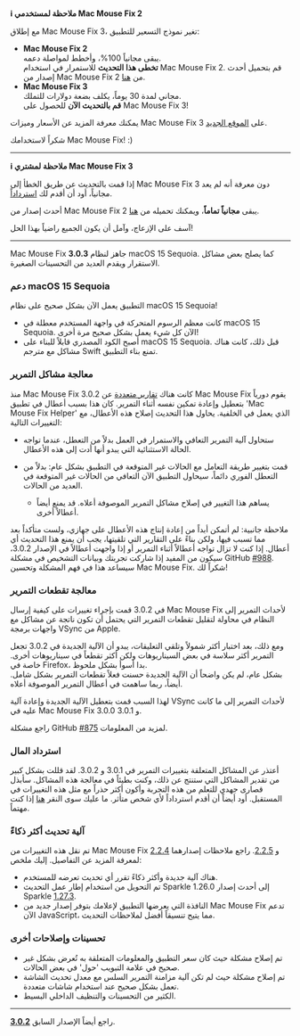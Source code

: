**ℹ️ ملاحظة لمستخدمي Mac Mouse Fix 2**

مع إطلاق Mac Mouse Fix 3، تغير نموذج التسعير للتطبيق:

- **Mac Mouse Fix 2**\
يبقى مجانياً 100%، وأخطط لمواصلة دعمه.\
**تخطى هذا التحديث** للاستمرار في استخدام Mac Mouse Fix 2. قم بتحميل أحدث إصدار من Mac Mouse Fix 2 من [هنا](https://redirect.macmousefix.com/?target=mmf2-latest).
- **Mac Mouse Fix 3**\
مجاني لمدة 30 يوماً، يكلف بضعة دولارات للتملك.\
**قم بالتحديث الآن** للحصول على Mac Mouse Fix 3!

يمكنك معرفة المزيد عن الأسعار وميزات Mac Mouse Fix 3 على [الموقع الجديد](https://macmousefix.com/).

شكراً لاستخدامك Mac Mouse Fix! :)

---

**ℹ️ ملاحظة لمشتري Mac Mouse Fix 3**

إذا قمت بالتحديث عن طريق الخطأ إلى Mac Mouse Fix 3 دون معرفة أنه لم يعد مجانياً، أود أن أقدم لك [استرداداً](https://redirect.macmousefix.com/?target=mmf-apply-for-refund).

أحدث إصدار من Mac Mouse Fix 2 يبقى **مجانياً تماماً**، ويمكنك تحميله من [هنا](https://redirect.macmousefix.com/?target=mmf2-latest).

آسف على الإزعاج، وآمل أن يكون الجميع راضياً بهذا الحل!

---

Mac Mouse Fix **3.0.3** جاهز لنظام macOS 15 Sequoia. كما يصلح بعض مشاكل الاستقرار ويقدم العديد من التحسينات الصغيرة.

### دعم macOS 15 Sequoia

التطبيق يعمل الآن بشكل صحيح على نظام macOS 15 Sequoia!

- كانت معظم الرسوم المتحركة في واجهة المستخدم معطلة في macOS 15 Sequoia. الآن كل شيء يعمل بشكل صحيح مرة أخرى!
- أصبح الكود المصدري قابلاً للبناء على macOS 15 Sequoia. قبل ذلك، كانت هناك مشاكل مع مترجم Swift تمنع بناء التطبيق.

### معالجة مشاكل التمرير

منذ Mac Mouse Fix 3.0.2 كانت هناك [تقارير متعددة](https://github.com/noah-nuebling/mac-mouse-fix/issues/988) عن Mac Mouse Fix يقوم دورياً بتعطيل وإعادة تمكين نفسه أثناء التمرير. كان هذا بسبب أعطال في تطبيق 'Mac Mouse Fix Helper' الذي يعمل في الخلفية. يحاول هذا التحديث إصلاح هذه الأعطال، مع التغييرات التالية:

- ستحاول آلية التمرير التعافي والاستمرار في العمل بدلاً من التعطل، عندما تواجه الحالة الاستثنائية التي يبدو أنها أدت إلى هذه الأعطال.
- قمت بتغيير طريقة التعامل مع الحالات غير المتوقعة في التطبيق بشكل عام: بدلاً من التعطل الفوري دائماً، سيحاول التطبيق الآن التعافي من الحالات غير المتوقعة في العديد من الحالات.

    - يساهم هذا التغيير في إصلاح مشاكل التمرير الموصوفة أعلاه. قد يمنع أيضاً أعطالاً أخرى.

ملاحظة جانبية: لم أتمكن أبداً من إعادة إنتاج هذه الأعطال على جهازي، ولست متأكداً بعد مما تسبب فيها، ولكن بناءً على التقارير التي تلقيتها، يجب أن يمنع هذا التحديث أي أعطال. إذا كنت لا تزال تواجه أعطالاً أثناء التمرير أو إذا واجهت أعطالاً في الإصدار 3.0.2، سيكون من المفيد إذا شاركت تجربتك وبيانات التشخيص في مشكلة GitHub [#988](https://github.com/noah-nuebling/mac-mouse-fix/issues/988). سيساعد هذا في فهم المشكلة وتحسين Mac Mouse Fix. شكراً لك!

### معالجة تقطعات التمرير

في 3.0.2 قمت بإجراء تغييرات على كيفية إرسال Mac Mouse Fix لأحداث التمرير إلى النظام في محاولة لتقليل تقطعات التمرير التي يحتمل أن تكون ناتجة عن مشاكل مع واجهات برمجة VSync من Apple.

ومع ذلك، بعد اختبار أكثر شمولاً وتلقي التعليقات، يبدو أن الآلية الجديدة في 3.0.2 تجعل التمرير أكثر سلاسة في بعض السيناريوهات ولكن أكثر تقطعاً في سيناريوهات أخرى. خاصة في Firefox، بدا أسوأ بشكل ملحوظ.\
بشكل عام، لم يكن واضحاً أن الآلية الجديدة حسنت فعلاً تقطعات التمرير بشكل شامل. أيضاً، ربما ساهمت في أعطال التمرير الموصوفة أعلاه.

لهذا السبب قمت بتعطيل الآلية الجديدة وإعادة آلية VSync لأحداث التمرير إلى ما كانت عليه في Mac Mouse Fix 3.0.0 و 3.0.1.

راجع مشكلة GitHub [#875](https://github.com/noah-nuebling/mac-mouse-fix/issues/875) لمزيد من المعلومات.

### استرداد المال

أعتذر عن المشاكل المتعلقة بتغييرات التمرير في 3.0.1 و 3.0.2. لقد قللت بشكل كبير من تقدير المشاكل التي ستنتج عن ذلك، وكنت بطيئاً في معالجة هذه المشاكل. سأبذل قصارى جهدي للتعلم من هذه التجربة وأكون أكثر حذراً مع مثل هذه التغييرات في المستقبل. أود أيضاً أن أقدم استرداداً لأي شخص متأثر. ما عليك سوى النقر [هنا](https://redirect.macmousefix.com/?target=mmf-apply-for-refund) إذا كنت مهتماً.

### آلية تحديث أكثر ذكاءً

تم نقل هذه التغييرات من Mac Mouse Fix [2.2.4](https://github.com/noah-nuebling/mac-mouse-fix/releases/tag/2.2.4) و [2.2.5](https://github.com/noah-nuebling/mac-mouse-fix/releases/tag/2.2.5). راجع ملاحظات إصدارهما لمعرفة المزيد عن التفاصيل. إليك ملخص:

- هناك آلية جديدة وأكثر ذكاءً تقرر أي تحديث تعرضه للمستخدم.
- تم التحويل من استخدام إطار عمل التحديث Sparkle 1.26.0 إلى أحدث إصدار Sparkle [1.27.3](https://github.com/sparkle-project/Sparkle/releases/tag/1.27.3).
- النافذة التي يعرضها التطبيق لإعلامك بتوفر إصدار جديد من Mac Mouse Fix تدعم الآن JavaScript، مما يتيح تنسيقاً أفضل لملاحظات التحديث.

### تحسينات وإصلاحات أخرى

- تم إصلاح مشكلة حيث كان سعر التطبيق والمعلومات المتعلقة به تُعرض بشكل غير صحيح في علامة التبويب 'حول' في بعض الحالات.
- تم إصلاح مشكلة حيث لم تكن آلية مزامنة التمرير السلس مع معدل تحديث الشاشة تعمل بشكل صحيح عند استخدام شاشات متعددة.
- الكثير من التحسينات والتنظيف الداخلي البسيط.

---

راجع أيضاً الإصدار السابق [**3.0.2**](https://github.com/noah-nuebling/mac-mouse-fix/releases/tag/3.0.2).